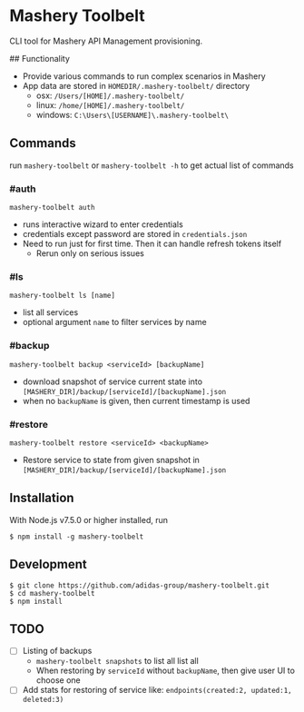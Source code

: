 # Mashery Toolbelt

CLI tool for Mashery API Management provisioning.


## Functionality

- Provide various commands to run complex scenarios in Mashery
- App data are stored in `HOMEDIR/.mashery-toolbelt/` directory
  - osx: `/Users/[HOME]/.mashery-toolbelt/`
  - linux: `/home/[HOME]/.mashery-toolbelt/`
  - windows: `C:\Users\[USERNAME]\.mashery-toolbelt\`


## Commands

run `mashery-toolbelt` or `mashery-toolbelt -h` to get actual list of commands


### #auth

```
mashery-toolbelt auth
```

- runs interactive wizard to enter credentials
- credentials except password are stored in `credentials.json`
- Need to run just for first time. Then it can handle refresh tokens itself
  - Rerun only on serious issues


### #ls

```
mashery-toolbelt ls [name]
```

- list all services
- optional argument `name` to filter services by name


### #backup

```
mashery-toolbelt backup <serviceId> [backupName]
```

- download snapshot of service current state into `[MASHERY_DIR]/backup/[serviceId]/[backupName].json`
- when no `backupName` is given, then current timestamp is used


### #restore

```
mashery-toolbelt restore <serviceId> <backupName>
```

- Restore service to state from given snapshot in `[MASHERY_DIR]/backup/[serviceId]/[backupName].json`


## Installation

With Node.js v7.5.0 or higher installed, run

```
$ npm install -g mashery-toolbelt
```


## Development

```
$ git clone https://github.com/adidas-group/mashery-toolbelt.git
$ cd mashery-toolbelt
$ npm install
```


## TODO

- [ ] Listing of backups
  - `mashery-toolbelt snapshots` to list all list all
  - When restoring by `serviceId` without `backupName`, then give user UI to choose one
- [ ] Add stats for restoring of service like: `endpoints(created:2, updated:1, deleted:3)`
